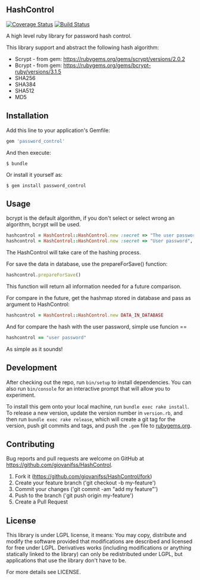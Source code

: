 ## HashControl

[![Coverage Status](https://coveralls.io/repos/giovanifss/HashControl/badge.svg?branch=master&service=github)](https://coveralls.io/github/giovanifss/HashControl?branch=master)
[![Build Status](https://travis-ci.org/giovanifss/HashControl.svg?branch=master)](https://travis-ci.org/giovanifss/HashControl)


A high level ruby library for password hash control.

This library support and abstract the following hash algorithm:
- Scrypt - from gem: https://rubygems.org/gems/scrypt/versions/2.0.2
- Bcrypt - from gem: https://rubygems.org/gems/bcrypt-ruby/versions/3.1.5
- SHA256
- SHA384
- SHA512
- MD5

## Installation

Add this line to your application's Gemfile:

```ruby
gem 'password_control'
```

And then execute:

    $ bundle

Or install it yourself as:

    $ gem install password_control

## Usage

bcrypt is the default algorithm, if you don't select or select wrong an algorithm, bcrypt will be used.
```ruby
hashcontrol = HashControl::HashControl.new :secret => "The user password" # Optional :algorithm => "The desired algorithm"
hashcontrol = HashControl::HashControl.new :secret => "User password", :algorithm => "scrypt"
```
The HashControl will take care of the hashing process.

For save the data in database, use the prepareForSave() function:
```ruby
hashcontrol.prepareForSave()
```
This function will return all information needed for a future comparison.

For compare in the future, get the hashmap stored in database and pass as argument to HashControl:
```ruby
hashcontrol = HashControl::HashControl.new DATA_IN_DATABASE
```
And for compare the hash with the user password, simple use funcion ==
```ruby
hashcontrol == "user password"
```
As simple as it sounds!

## Development

After checking out the repo, run `bin/setup` to install dependencies. You can also run `bin/console` for an interactive prompt that will allow you to experiment.

To install this gem onto your local machine, run `bundle exec rake install`. To release a new version, update the version number in `version.rb`, and then run `bundle exec rake release`, which will create a git tag for the version, push git commits and tags, and push the `.gem` file to [rubygems.org](https://rubygems.org).

## Contributing

Bug reports and pull requests are welcome on GitHub at https://github.com/giovanifss/HashControl.

1. Fork it (https://github.com/giovanifss/HashControl/fork)
2. Create your feature branch  ('git checkout -b my-feature')
3. Commit your changes ('git commit -am "add my feature"')
4. Push to the branch ('git push origin my-feature')
5. Create a Pull Request

## License
This library is under LGPL license, it means:
You may copy, distribute and modify the software provided that modifications are described and licensed for free under LGPL. Derivatives works (including modifications or anything statically linked to the library) can only be redistributed under LGPL, but applications that use the library don't have to be.

For more details see LICENSE.
